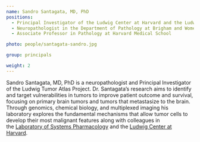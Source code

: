 ```yaml
---
name: Sandro Santagata, MD, PhD
positions:
  - Principal Investigator of the Ludwig Center at Harvard and the Ludwig Tumor Atlas Project
  - Neuropathologist in the Department of Pathology at Brigham and Women’s Hospital
  - Associate Professor in Pathology at Harvard Medical School

photo: people/santagata-sandro.jpg

group: principals

weight: 2
---
```


Sandro Santagata, MD, PhD is a neuropathologist and Principal Investigator of the Ludwig Tumor Atlas Project. Dr. Santagata’s research aims to identify and target vulnerabilities in tumors to improve patient outcome and survival, focusing on primary brain tumors and tumors that metastasize to the brain. Through genomics, chemical biology, and multiplexed imaging his laboratory explores the fundamental mechanisms that allow tumor cells to develop their most malignant features along with colleagues in the [Laboratory of Systems Pharmacology](https://labsyspharm.org/) and the [Ludwig Center at Harvard](https://ludwigcenter.hms.harvard.edu/).
